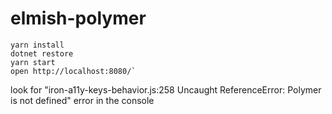 # elmish-polymer
```
yarn install
dotnet restore
yarn start
open http://localhost:8080/`
```
look for "iron-a11y-keys-behavior.js:258 Uncaught ReferenceError: Polymer is not defined" error in the console
